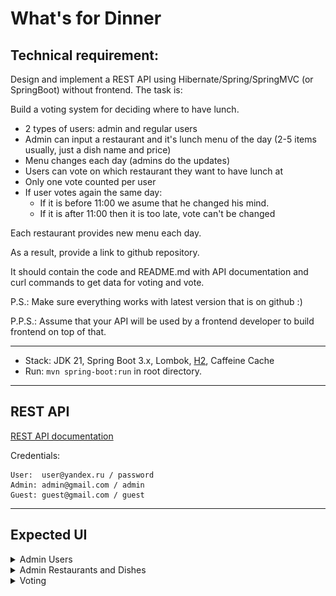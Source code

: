 # What's for Dinner

## Technical requirement:
Design and implement a REST API using Hibernate/Spring/SpringMVC (or SpringBoot) without frontend.
The task is:

Build a voting system for deciding where to have lunch.

* 2 types of users: admin and regular users
* Admin can input a restaurant and it's lunch menu of the day (2-5 items usually, just a dish name and price)
* Menu changes each day (admins do the updates)
* Users can vote on which restaurant they want to have lunch at
* Only one vote counted per user
* If user votes again the same day:
    - If it is before 11:00 we asume that he changed his mind.
    - If it is after 11:00 then it is too late, vote can't be changed

Each restaurant provides new menu each day.

As a result, provide a link to github repository.

It should contain the code and README.md with API documentation and curl
commands to get data for voting and vote.

P.S.: Make sure everything works with latest version that is on github :)

P.P.S.: Assume that your API will be used by a frontend developer to build frontend on top of that.

---

- Stack: JDK 21, Spring Boot 3.x, Lombok, [H2](http://localhost:8080/h2-console/), Caffeine Cache
- Run: `mvn spring-boot:run` in root directory.

---

## REST API

[REST API documentation](http://localhost:8080/)

Credentials:

```
User:  user@yandex.ru / password
Admin: admin@gmail.com / admin
Guest: guest@gmail.com / guest
```

---

## Expected UI

<details>
  <summary>Admin Users</summary>

  ![](/images/Untitled2.png)

</details>

<details>
  <summary>Admin Restaurants and Dishes</summary>

  ![](/images/Untitled3.png)

</details>

<details>
  <summary>Voting</summary>

  ![](/images/Untitled4.png)

</details>

